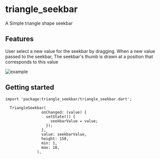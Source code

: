 <!-- 
This README describes the package. If you publish this package to pub.dev,
this README's contents appear on the landing page for your package.

For information about how to write a good package README, see the guide for
[writing package pages](https://dart.dev/guides/libraries/writing-package-pages). 

For general information about developing packages, see the Dart guide for
[creating packages](https://dart.dev/guides/libraries/create-library-packages)
and the Flutter guide for
[developing packages and plugins](https://flutter.dev/developing-packages). 
-->
# triangle_seekbar
A Simple triangle shape seekbar


## Features

User select a new value for the seekbar by dragging.
When a new value passed to the seekbar, The seekbar's thumb is drawn at a position that corresponds to this value

![example](https://drive.google.com/file/d/1QwqYWX-ZHl9Uy-jLrYWm874KhTZfQVr0/view?usp=share_link)
## Getting started
```
import 'package:triangle_seekbar/triangle_seekbar.dart';

  TriangleSeekbar(
                onChanged: (value) {
                  setState(() {
                    seekbarValue = value;
                  });
                },
                value: seekbarValue,
                height: 150,
                min: 1,
                max: 10,
              ),
```

